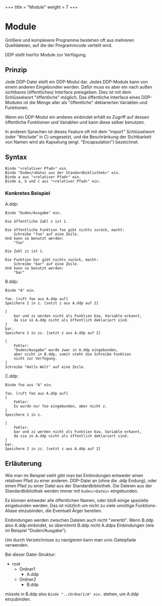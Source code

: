 +++
title = "Module"
weight = 7
+++

# Module

Größere und komplexere Programme bestehen oft aus mehreren Quelldateien, auf die der Programmcode verteilt wird.

DDP stellt hierfür Module zur Verfügung.

## Prinzip

Jede DDP-Datei stellt ein DDP-Modul dar.
Jedes DDP-Module kann von einem anderen Eingebunden werden.
Dafür muss es aber ein nach außen sichtbares (öffentliches) Interface preisgeben.
Dies ist mit dem Schlüsselwort "öffentliche" möglich.
Das öffentliche Interface eines DDP-Modules ist die Menge aller als "öffentliche" deklarierten Variablen und Funktionen.

Wenn ein DDP-Modul ein anderes einbindet erhält es Zugriff auf dessen öffentliche Funktionen und Variablen und kann diese
selber benutzen.

In anderen Sprachen ist dieses Feature oft mit dem "import" Schlüsselwort (oder "#include" in C) umgesetzt, und die Beschränkung der Sichtbarkeit von Namen wird als Kapselung (engl. "Encapsulation") bezeichnet.

## Syntax

```ddp
Binde "<relativer Pfad>" ein.
Binde "Duden/<Datei aus der Standardbibliothek>" ein.
Binde a aus "<relativer Pfad>" ein.
Binde a, b und c aus "<relativer Pfad>" ein.
```

### Konkretes Beispiel

A.ddp:
```ddp
Binde "Duden/Ausgabe" ein.

Die öffentliche Zahl z ist 1.

Die öffentliche Funktion foo gibt nichts zurück, macht:
	Schreibe "foo" auf eine Zeile.
Und kann so benutzt werden:
	"foo"

Die Zahl zz ist 1.

Die Funktion bar gibt nichts zurück, macht:
	Schreibe "bar" auf eine Zeile.
Und kann so benutzt werden:
	"bar"
```

B.ddp:
```ddp
Binde "A" ein.

foo. [ruft foo aus A.ddp auf]
Speichere 2 in z. [setzt z aus A.ddp auf 2]

[
	bar und zz werden nicht als Funktion bzw. Variable erkannt,
	da sie in A.ddp nicht als öffentlich deklariert sind.
]
bar. 
Speichere 2 in zz. [setzt z aus A.ddp auf 2]

[
	Fehler:
	"Duden/Ausgabe" wurde zwar in A.ddp eingebunden,
	aber nicht in B.ddp, somit steht die Schreibe Funktion
	nicht zur Verfügung.
]
Schreibe "Hallo Welt" auf eine Zeile.
```

C.ddp:
```ddp
Binde foo aus "A" ein.

foo. [ruft foo aus A.ddp auf]
[
	Fehler:
	Es wurde nur foo eingebunden, aber nicht z.
]
Speichere 2 in z.

[
	Fehler:
	bar und zz werden nicht als Funktion bzw. Variable erkannt,
	da sie in A.ddp nicht als öffentlich deklariert sind.
]
bar. 
Speichere 2 in zz. [setzt z aus A.ddp auf 2]
```

## Erläuterung

Wie man im Beispiel sieht gibt man bei Einbindungen entweder einen relativen Pfad zu einer anderen .DDP-Datei an (ohne die .ddp Endung),
oder einen Pfad zu einer Datei aus der Standardbibliothek. Die Dateien aus der Standardbibliothek werden immer mit `Duden/<Datei>` eingebunden.

Es können entweder alle öffentlichen Namen, oder bloß einige spezielle eingebunden werden.
Das ist nützlich um nicht zu viele unnötige Funktions-Aliase einzubinden, die Eventuell Ärger bereiten.

Einbindungen werden zwischen Dateien auch nicht "vererbt".
Wenn B.ddp also A.ddp einbindet, so übernimmt B.ddp nicht A.ddps Einbindungen (wie im Beispiel "Duden/Ausgabe").

Um durch Verzeichnisse zu navigieren kann man unix-Dateipfade verwenden.

Bei dieser Datei-Struktur:
- root
	- Ordner1
		- A.ddp
	- Ordner2
		- B.ddp

müsste in B.ddp also `Binde "../Ordner1/A" ein.` stehen, um A.ddp einzubinden.